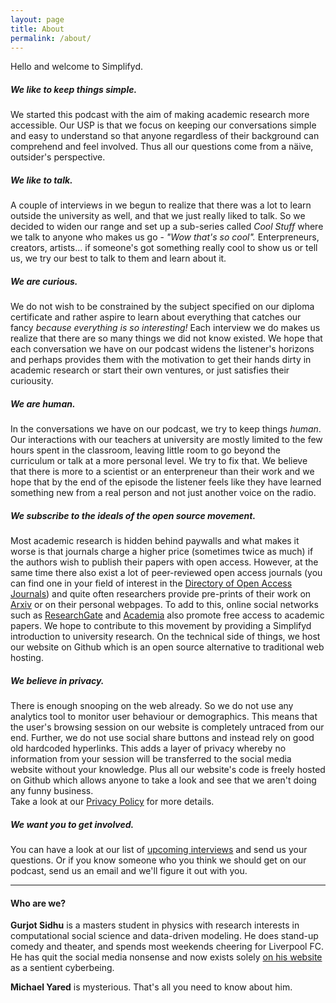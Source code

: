 ```yaml
---
layout: page
title: About
permalink: /about/
---
```


Hello and welcome to Simplifyd.

##### We like to keep things simple.
We started this podcast with the aim of making academic research more accessible. Our USP is that we focus on keeping our conversations simple and easy to understand so that anyone regardless of their background can comprehend and feel involved. Thus all our questions come from a näive, outsider's perspective. 

##### We like to talk.
A couple of interviews in we begun to realize that there was a lot to learn outside the university as well, and that we just really liked to talk. So we decided to widen our range and set up a sub-series called *Cool Stuff* where we talk to anyone who makes us go - *"Wow that's so cool".* Enterpreneurs, creators, artists... if someone's got something really cool to show us or tell us, we try our best to talk to them and learn about it.

##### We are curious.
We do not wish to be constrained by the subject specified on our diploma certificate and rather aspire to learn about everything that catches our fancy *because everything is so interesting!* Each interview we do makes us realize that there are so many things we did not know existed. We hope that each conversation we have on our podcast widens the listener's horizons and perhaps provides them with the motivation to get their hands dirty in academic research or start their own ventures, or just satisfies their curiousity.

##### We are human.
In the conversations we have on our podcast, we try to keep things *human*. Our interactions with our teachers at university are mostly limited to the few hours spent in the classroom, leaving little room to go beyond the curriculum or talk at a more personal level. We try to fix that. We believe that there is more to a scientist or an enterpreneur than their work and we hope that by the end of the episode the listener feels like they have learned something new from a real person and not just another voice on the radio.
‎
##### We subscribe to the ideals of the open source movement.
Most academic research is hidden behind paywalls and what makes it worse is that journals charge a higher price (sometimes twice as much) if the authors wish to publish their papers with open access. However, at the same time there also exist a lot of peer-reviewed open access journals (you can find one in your field of interest in the [Directory of Open Access Journals](https://doaj.org/)) and quite often researchers provide pre-prints of their work on [Arxiv](https://arxiv.org/) or on their personal webpages. To add to this, online social networks such as [ResearchGate](https://www.researchgate.net/) and [Academia](https://www.academia.edu/) also promote free access to academic papers. We hope to contribute to this movement by providing a Simplifyd introduction to university research.
On the technical side of things, we host our website on Github which is an open source alternative to traditional web hosting.

##### We believe in privacy.
There is enough snooping on the web already. So we do not use any analytics tool to monitor user behaviour or demographics. This means that the user's browsing session on our website is completely untraced from our end.
Further, we do not use social share buttons and instead rely on good old hardcoded hyperlinks. This adds a layer of privacy whereby no information from your session will be transferred to the social media website without your knowledge.
Plus all our website's code is freely hosted on Github which allows anyone to take a look and see that we aren't doing any funny business.  
Take a look at our [Privacy Policy](/privacy) for more details.

##### We want you to get involved.
You can have a look at our list of [upcoming interviews](/upcoming) and send us your questions. Or if you know someone who you think we should get on our podcast, send us an email and we'll figure it out with you.

-----------

#### Who are we?

**Gurjot Sidhu** is a masters student in physics with research interests in computational social science and data-driven modeling. He does stand-up comedy and theater, and spends most weekends cheering for Liverpool FC. He has quit the social media nonsense and now exists solely [on his website](https://gsidhu.github.io) as a sentient cyberbeing.

**Michael Yared** is mysterious. That's all you need to know about him.
